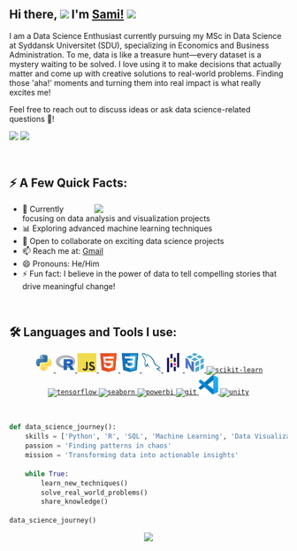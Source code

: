 ## Hi there, <a href="#"><img src="https://media.giphy.com/media/hvRJCLFzcasrR4ia7z/giphy.gif" width="25"></a> I'm [Sami!](https://linkedin.com/in/sifat-sami) <img src="https://komarev.com/ghpvc/?username=sifatislam" height="20px">

I am a Data Science Enthusiast currently pursuing my MSc in Data Science at Syddansk Universitet (SDU), specializing in Economics and Business Administration. To me, data is like a treasure hunt—every dataset is a mystery waiting to be solved. I love using it to make decisions that actually matter and come up with creative solutions to real-world problems. Finding those 'aha!' moments and turning them into real impact is what really excites me!

Feel free to reach out to discuss ideas or ask data science-related questions 💬!

<p>
<a href="https://www.linkedin.com/in/sifat-sami/"><img src="https://img.shields.io/badge/linkedin-%230077B5.svg?&style=for-the-badge&logo=linkedin&logoColor=white" height=25></a>
<a href="mailto:sifatsami@gmail.com"><img src="https://img.shields.io/badge/Gmail-D14836.svg?&style=for-the-badge&logo=gmail&logoColor=white" height=25></a>
</p>
<br>

## ⚡ A Few Quick Facts:

<img align="right" src="https://github.com/sifatislam/sifatislam/blob/master/coding.gif" width="350" />

- 🔭 Currently focusing on data analysis and visualization projects
- 📊 Exploring advanced machine learning techniques
- 👯 Open to collaborate on exciting data science projects
- 📫 Reach me at: [Gmail](mailto:sifatsami@gmail.com)
- 😄 Pronouns: He/Him
- ⚡ Fun fact: I believe in the power of data to tell compelling stories that drive meaningful change!

<br>

## 🛠️ Languages and Tools I use:

<p align="center"> 
    <!-- Languages -->
    <a href="https://www.python.org" target="_blank"> 
        <code><img src="https://github.com/devicons/devicon/blob/master/icons/python/python-original.svg" alt="python" width="35" height="35"/></code> 
    </a>
    <a href="https://www.r-project.org/" target="_blank"> 
        <code><img src="https://github.com/devicons/devicon/blob/master/icons/r/r-original.svg" alt="R" width="35" height="35"/></code> 
    </a>
    <a href="https://www.javascript.com" target="_blank"> 
        <code><img src="https://github.com/devicons/devicon/blob/master/icons/javascript/javascript-original.svg" alt="javascript" width="35" height="35"/></code> 
    </a>
    <a href="https://www.w3.org/html/" target="_blank"> 
        <code><img src="https://github.com/devicons/devicon/blob/master/icons/html5/html5-original.svg" alt="html5" width="35" height="35"/></code> 
    </a>
    <a href="https://www.w3.org/Style/CSS/" target="_blank"> 
        <code><img src="https://github.com/devicons/devicon/blob/master/icons/css3/css3-original.svg" alt="css3" width="35" height="35"/></code> 
    </a>
    <a href="https://www.mysql.com/" target="_blank"> 
        <code><img src="https://github.com/devicons/devicon/blob/master/icons/mysql/mysql-original.svg" alt="sql" width="35" height="35"/></code> 
    </a>
    <!-- Frameworks / Libraries -->
    <a href="https://pandas.pydata.org/" target="_blank"> 
        <code><img src="https://github.com/devicons/devicon/blob/master/icons/pandas/pandas-original.svg" alt="pandas" width="35" height="35"/></code> 
    </a>
    <a href="https://numpy.org/" target="_blank"> 
        <code><img src="https://github.com/devicons/devicon/blob/master/icons/numpy/numpy-original.svg" alt="numpy" width="35" height="35"/></code> 
    </a>
    <a href="https://scikit-learn.org/" target="_blank"> 
        <code><img src="https://upload.wikimedia.org/wikipedia/commons/0/05/Scikit_learn_logo_small.svg" alt="scikit-learn" width="35" height="35"/></code> 
    </a>
    <a href="https://www.tensorflow.org" target="_blank"> 
        <code><img src="https://www.vectorlogo.zone/logos/tensorflow/tensorflow-icon.svg" alt="tensorflow" width="35" height="35"/></code> 
    </a>
    <a href="https://seaborn.pydata.org/" target="_blank"> 
        <code><img src="https://seaborn.pydata.org/_static/logo-wide-lightbg.svg" alt="seaborn" height="35"/></code> 
    </a>
    <a href="https://powerbi.microsoft.com/" target="_blank"> 
        <code><img src="https://upload.wikimedia.org/wikipedia/commons/c/cf/New_Power_BI_Logo.svg" alt="powerbi" width="35" height="35"/></code> 
    </a>
    <!-- Tools -->
    <a href="https://git-scm.com/" target="_blank"> 
        <code><img src="https://www.vectorlogo.zone/logos/git-scm/git-scm-icon.svg" alt="git" width="35" height="35"/></code> 
    </a>
    <a href="https://code.visualstudio.com" target="_blank">
        <code><img src="https://raw.githubusercontent.com/github/explore/80688e429a7d4ef2fca1e82350fe8e3517d3494d/topics/visual-studio-code/visual-studio-code.png" alt="vscode" width="35" height="35"/></code>
    </a>
    <a href="https://unity.com/" target="_blank">
        <code><img src="https://www.vectorlogo.zone/logos/unity3d/unity3d-icon.svg" alt="unity" width="35" height="35"/></code>
    </a>
</p>
<br>

```python
def data_science_journey():
    skills = ['Python', 'R', 'SQL', 'Machine Learning', 'Data Visualization']
    passion = 'Finding patterns in chaos'
    mission = 'Transforming data into actionable insights'
    
    while True:
        learn_new_techniques()
        solve_real_world_problems()
        share_knowledge()
        
data_science_journey()
```

<p align="center">
  <img src="https://capsule-render.vercel.app/api?type=waving&color=gradient&height=80&section=footer"/>
</p>
